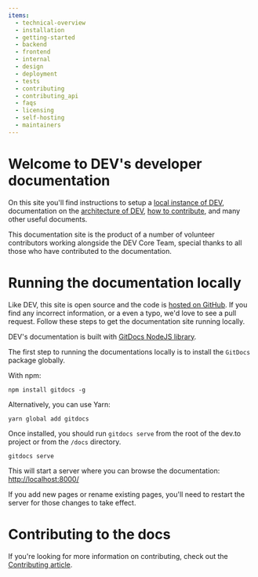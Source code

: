 ```yaml
---
items:
  - technical-overview
  - installation
  - getting-started
  - backend
  - frontend
  - internal
  - design
  - deployment
  - tests
  - contributing
  - contributing_api
  - faqs
  - licensing
  - self-hosting
  - maintainers
---
```


# Welcome to DEV's developer documentation

On this site you'll find instructions to setup a [local instance of
DEV][installation], documentation on the [architecture of DEV][architecture],
[how to contribute][contributing], and many other useful documents.

This documentation site is the product of a number of volunteer contributors
working alongside the DEV Core Team, special thanks to all those who have
contributed to the documentation.

# Running the documentation locally

Like DEV, this site is open source and the code is [hosted on GitHub][docs]. If
you find any incorrect information, or a even a typo, we'd love to see a pull
request. Follow these steps to get the documentation site running locally.

DEV's documentation is built with [GitDocs NodeJS library][gitdocs].

The first step to running the documentations locally is to install the `GitDocs`
package globally.

With npm:

```shell
npm install gitdocs -g
```

Alternatively, you can use Yarn:

```shell
yarn global add gitdocs
```

Once installed, you should run `gitdocs serve` from the root of the dev.to
project or from the `/docs` directory.

```shell
gitdocs serve
```

This will start a server where you can browse the documentation:
<http://localhost:8000/>

If you add new pages or rename existing pages, you'll need to restart the server
for those changes to take effect.

# Contributing to the docs

If you're looking for more information on contributing, check out the
[Contributing article][contributing].

[installation]: /installation/
[architecture]: /technical-overview/architecture/
[contributing]: /contributing/
[docs]: https://github.com/thepracticaldev/dev.to/tree/master/docs/
[gitdocs]: https://www.npmjs.com/package/gitdocs/
